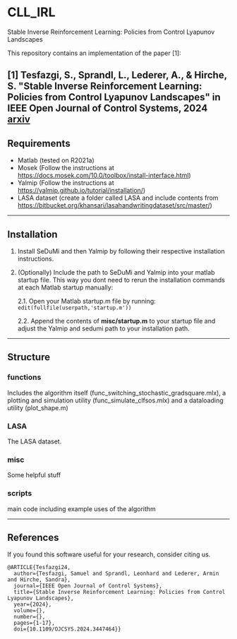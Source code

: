 # CLL_IRL
Stable Inverse Reinforcement Learning: Policies from Control Lyapunov Landscapes

This repository contains an implementation of the paper [1]:

[1] Tesfazgi, S., Sprandl, L., Lederer, A., & Hirche, S. "Stable Inverse Reinforcement Learning: Policies from Control Lyapunov Landscapes" in IEEE Open Journal of Control Systems, 2024 [arxiv](https://arxiv.org/abs/2405.08756)
---

## Requirements
- Matlab (tested on R2021a)
- Mosek (Follow the instructions at https://docs.mosek.com/10.0/toolbox/install-interface.html)
- Yalmip (Follow the instructions at https://yalmip.github.io/tutorial/installation/)
- LASA dataset (create a folder called LASA and include contents from https://bitbucket.org/khansari/lasahandwritingdataset/src/master/)
---
## Installation
1. Install SeDuMi and then Yalmip by following their respective installation instructions.
2. (Optionally) Include the path to SeDuMi and Yalmip into your matlab startup file. This way you dont need to rerun the installation commands at each Matlab startup manually:

    2.1. Open your Matlab startup.m file by running: ```edit(fullfile(userpath,'startup.m'))```

    2.2. Append the contents of **misc/startup.m** to your startup file and adjust the Yalmip and sedumi path to your installation path.

---
## Structure

### functions
Includes the algorithm itself (func_switching_stochastic_gradsquare.mlx), a plotting and simulation utility (func_simulate_clfsos.mlx) and a dataloading utility (plot_shape.m)

### LASA
The LASA dataset.

### misc
Some helpful stuff

### scripts
main code including example uses of the algorithm

---
## References
If you found this software useful for your research, consider citing us.
```
@ARTICLE{Tesfazgi24,
  author={Tesfazgi, Samuel and Sprandl, Leonhard and Lederer, Armin and Hirche, Sandra},
  journal={IEEE Open Journal of Control Systems}, 
  title={Stable Inverse Reinforcement Learning: Policies from Control Lyapunov Landscapes}, 
  year={2024},
  volume={},
  number={},
  pages={1-17},
  doi={10.1109/OJCSYS.2024.3447464}}
```
